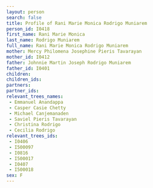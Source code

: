 ```yaml
---
layout: person
search: false
title: Profile of Rani Marie Monica Rodrigo Muniarem
person_id: I0418
first_name: Rani Marie Monica
last_name: Rodrigo Muniarem
full_name: Rani Marie Monica Rodrigo Muniarem
mother: Mercy Philomena Josephine Pieris Tavarayan
mother_id: I0412
father: Johnnie Martin Joseph Rodrigo Muniarem
father_id: I0401
children:
children_ids:
partners:
partner_ids:
relevant_trees_names:
 - Emmanuel Anandappa
 - Casper Casie Chetty
 - Michael Canjemanaden
 - Saviel Pieris Tavarayan
 - Christina Rodrigo
 - Cecilia Rodrigo
relevant_trees_ids:
 - I0406
 - I500097
 - I0816
 - I500017
 - I0407
 - I500018
sex: F
---
```


